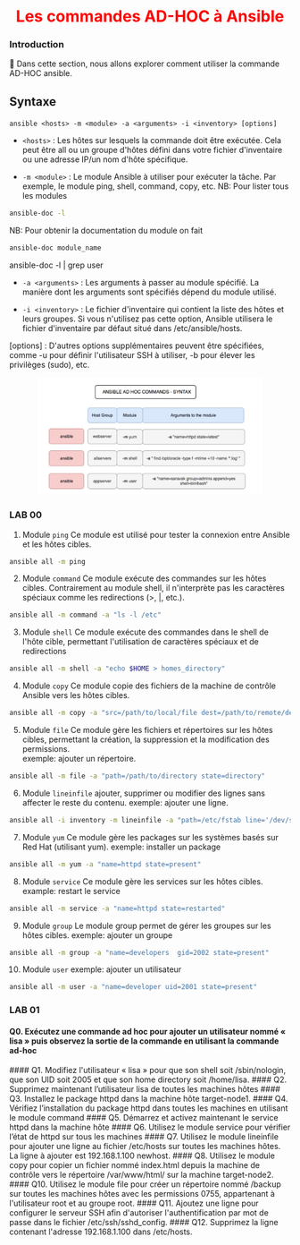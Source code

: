 <h1 align="center" style="color: red;">Les commandes AD-HOC à Ansible</h1>

### Introduction
👋 Dans cette section, nous allons explorer comment utiliser la commande AD-HOC ansible.
## Syntaxe
`ansible <hosts> -m <module> -a <arguments> -i <inventory> [options]`
- `<hosts>` : Les hôtes sur lesquels la commande doit être exécutée. Cela peut être all ou un groupe d'hôtes défini dans votre fichier d'inventaire ou une adresse IP/un nom d'hôte spécifique.

- `-m <module>` : Le module Ansible à utiliser pour exécuter la tâche. Par exemple, le module ping, shell, command, copy, etc.
NB: Pour lister tous les modules
``` bash
ansible-doc -l
```
NB: Pour obtenir la documentation du module on fait 
``` bash
ansible-doc module_name
```
ansible-doc -l | grep user

- `-a <arguments>` : Les arguments à passer au module spécifié. La manière dont les arguments sont spécifiés dépend du module utilisé.

- `-i <inventory>` : Le fichier d'inventaire qui contient la liste des hôtes et leurs groupes. Si vous n'utilisez pas cette option, Ansible utilisera le fichier d'inventaire par défaut situé dans /etc/ansible/hosts.

[options] : D'autres options supplémentaires peuvent être spécifiées, comme -u <user> pour définir l'utilisateur SSH à utiliser, -b pour élever les privilèges (sudo), etc.

<p align="center">
  <img src="images/adhoc.JPG" alt="cap" style="width: 400px;"/>
</p>  

### LAB 00
1. Module `ping`
Ce module est utilisé pour tester la connexion entre Ansible et les hôtes cibles.
``` bash
ansible all -m ping 
``` 
2. Module `command`
Ce module exécute des commandes sur les hôtes cibles. Contrairement au module shell, il n'interprète pas les caractères spéciaux comme les redirections (>, |, etc.).
``` bash
ansible all -m command -a "ls -l /etc" 
``` 
3. Module `shell`
Ce module exécute des commandes dans le shell de l'hôte cible, permettant l'utilisation de caractères spéciaux et de redirections
``` bash
ansible all -m shell -a "echo $HOME > homes_directory" 
``` 
4. Module `copy`
Ce module copie des fichiers de la machine de contrôle Ansible vers les hôtes cibles.
``` bash
ansible all -m copy -a "src=/path/to/local/file dest=/path/to/remote/destination" 
```
5. Module `file`
Ce module gère les fichiers et répertoires sur les hôtes cibles, permettant la création, la suppression et la modification des permissions.  
exemple: ajouter un répertoire.
``` bash
ansible all -m file -a "path=/path/to/directory state=directory"
```
6. Module `lineinfile`
ajouter, supprimer ou modifier des lignes sans affecter le reste du contenu.
exemple: ajouter une ligne.
``` bash
ansible all -i inventory -m lineinfile -a "path=/etc/fstab line='/dev/sdb1 /mnt/data ext4 defaults 0 0'"
```
7. Module `yum`
Ce module gère les packages sur les systèmes basés sur Red Hat (utilisant yum).
exemple: installer un package
``` bash
ansible all -m yum -a "name=httpd state=present" 
```
8. Module `service`
Ce module gère les services sur les hôtes cibles.
example: restart le service
``` bash
ansible all -m service -a "name=httpd state=restarted" 
```
9. Module `group`
Le module group permet de gérer les groupes sur les hôtes cibles.
exemple: ajouter un groupe
``` bash
ansible all -m group -a "name=developers  gid=2002 state=present" 
```
10. Module `user`
exemple: ajouter un utilisateur
``` bash
ansible all -m user -a "name=developer uid=2001 state=present"
```
### LAB 01
#### Q0. Exécutez une commande ad hoc pour ajouter un utilisateur nommé « lisa » puis observez la sortie de la commande en utilisant la commande ad-hoc
<!--
```bash
ansible all -m user -a "name=lisa"
ansible all -m command -a "tail -1 /etc/passwd"
```
--!>
#### Q1. Modifiez l'utilisateur « lisa » pour que son shell soit /sbin/nologin, que son UID soit 2005 et que son home directory soit /home/lisa.  

<!--
```bash
ansible all -m user -a "name=lisa shell=/sbin/nologin uid=2005 home=/home/lisa"

```
--!>
#### Q2. Supprimez maintenant l’utilisateur lisa de toutes les machines hôtes  

<!--
```bash
ansible all -m user -a "name=lisa state=absent"

```
--!>
#### Q3. Installez le package httpd dans la machine hôte target-node1.  

<!--
```bash
ansible target-node1 -m yum -a "name=httpd state=present"

```
--!>
#### Q4. Vérifiez l’installation du package httpd dans toutes les machines en utilisant le module command  

<!--
```bash
ansible all -m command -a "rpm -q httpd"

```
--!>
#### Q5. Démarrez et activez maintenant le service httpd dans la machine hôte  

<!--
```bash
ansible target-node1 -m service -a "name=httpd state=started enabled=yes"

```
--!>
#### Q6. Utilisez le module service pour vérifier l’état de httpd sur tous les machines  

<!--
```bash
ansible all -m service -a "name=httpd state=started"
```
--!>

#### Q7. Utilisez le module lineinfile pour ajouter une ligne au fichier /etc/hosts sur toutes les machines hôtes. La ligne à ajouter est 192.168.1.100 newhost.  
 
<!--

```bash
ansible all -m lineinfile -a "path=/etc/hosts line='192.168.1.100 newhost' state=present"


```
--!>
#### Q8. Utilisez le module copy pour copier un fichier nommé index.html depuis la machine de contrôle vers le répertoire /var/www/html/ sur la machine target-node2.  

<!--
```bash
ansible target-node2 -m copy -a "src=/index.html dest=/var/www/html/"


```
--!>


#### Q10. Utilisez le module file pour créer un répertoire nommé /backup sur toutes les machines hôtes avec les permissions 0755, appartenant à l'utilisateur root et au groupe root.  

<!--

```bash
ansible all -m file -a "path=/backup state=directory mode=0755 owner=root group=root"


```
--!>

#### Q11. Ajoutez une ligne pour configurer le serveur SSH afin d'autoriser l'authentification par mot de passe dans le fichier /etc/ssh/sshd_config.  

<!--

```bash
ansible all -m lineinfile -a "path=/etc/ssh/sshd_config line='PasswordAuthentication yes' state=present"

```
--!>

#### Q12. Supprimez la ligne contenant l'adresse 192.168.1.100 dans /etc/hosts.  

<!--

```bash
ansible all -m lineinfile -a "path=/etc/hosts regexp='^192.168.1.100' state=absent"

```
--!>





